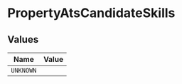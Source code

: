 # PropertyAtsCandidateSkills


## Values

| Name      | Value     |
| --------- | --------- |
| `UNKNOWN` |           |